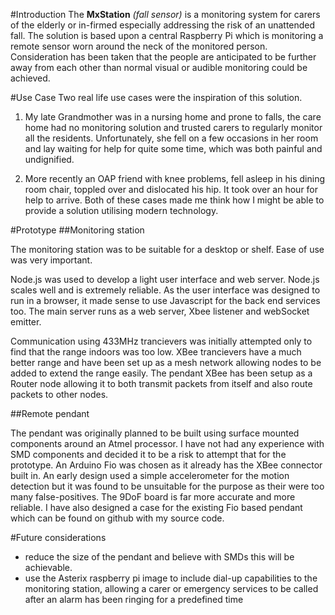 #Introduction
The **MxStation** *(fall sensor)* is a monitoring system for carers of the elderly or in-firmed especially addressing the risk of an unattended fall.  The solution is based upon a central Raspberry Pi which is monitoring a remote sensor worn around the neck of the monitored person.  Consideration has been taken that the people are anticipated to be further away from each other than normal visual or audible monitoring could be achieved.

#Use Case
Two real life use cases were the inspiration of this solution.

1.  My late Grandmother was in a nursing home and prone to falls, the care home had no monitoring solution and trusted carers to regularly monitor all the residents. Unfortunately, she fell on a few occasions in her room and lay waiting for help for quite some time, which was both painful and undignified.

2.  More recently an OAP friend with knee problems, fell asleep in his dining room chair, toppled over and dislocated his hip. It took over an hour for help to arrive.
Both of these cases made me think how I might be able to provide a solution utilising modern technology.

#Prototype
##Monitoring station


The monitoring station was to be suitable for a desktop or shelf.  Ease of use was very important. 

Node.js was used to develop a light user interface and web server.  Node.js scales well and is extremely reliable.  As the user interface was designed to run in a browser, it made sense to use Javascript for the back end services too.  The main server runs as a web server, Xbee listener and webSocket emitter.

Communication using 433MHz trancievers was initially attempted only to find that the range indoors was too low.  XBee trancievers have a much better range and have been set up as a mesh network allowing nodes to be added to extend the range easily.  The pendant XBee has been setup as a Router node allowing it to both transmit packets from itself and also route packets to other nodes.

##Remote pendant

The pendant was originally planned to be built using surface mounted components around an Atmel processor.  I have not had any experience with SMD components and decided it to be a risk to attempt that for the prototype.  An Arduino Fio was chosen as it already has the XBee connector built in.  An early design used a simple accelerometer for the motion detection but it was found to be unsuitable for the purpose as their were too many false-positives.  The 9DoF board is far more accurate and more reliable.  I have also designed a case for the existing Fio based pendant which can be found on github with my source code.

#Future considerations

- reduce the size of the pendant and believe with SMDs this will be achievable.
- use the Asterix raspberry pi image to include dial-up capabilities to the monitoring station, allowing a carer or emergency services to be called after an alarm has been ringing for a predefined time
